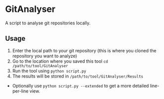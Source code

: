 # GitAnalyser
A script to analyse git repositories locally.

## Usage
1. Enter the local path to your git repository (this is where you cloned the repository you want to analyze)
2. Go to the location where you saved this tool `cd /path/to/tool/GitAnalyser`
3. Run the tool using `python script.py`
4. The results will be stored in `/path/to/tool/GitAnalyser/Results`

- Optionally use `python script.py --extended` to get a more detailed line-per-line view.
